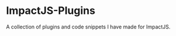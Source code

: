 ImpactJS-Plugins
================

A collection of plugins and code snippets I have made for ImpactJS.